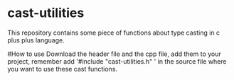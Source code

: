 # cast-utilities
This repository contains some piece of functions about type casting in c plus plus language.

#How to use
Download the header file and the cpp file, add them to your project, remember add '#include "cast-utilities.h" ' in the source file where you want to  use these cast functions.
